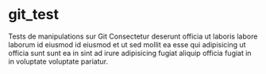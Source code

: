 # git_test
Tests de manipulations sur Git
Consectetur deserunt officia ut laboris labore laborum id eiusmod id eiusmod et ut sed mollit ea esse qui adipisicing ut officia sunt sunt ea in sint ad irure adipisicing fugiat aliquip officia fugiat in in voluptate voluptate pariatur.